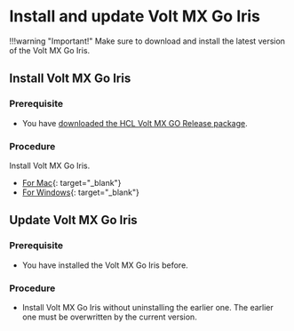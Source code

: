 # Install and update Volt MX Go Iris

!!!warning "Important!"
    Make sure to download and install the latest version of the Volt MX Go Iris.

## Install Volt MX Go Iris   
### Prerequisite

- You have [downloaded the HCL Volt MX GO Release package](portaldownload.md). 

### Procedure

Install Volt MX Go Iris.

- [For Mac](https://opensource.hcltechsw.com/volt-mx-docs/95/docs/documentation/Iris/iris_starter_install_mac/Content/Installing%20VoltMX%20Iris.html#installing){: target="_blank"}
- [For Windows](https://opensource.hcltechsw.com/volt-mx-docs/95/docs/documentation/Iris/iris_starter_install_win/Content/Installing%20VoltMX%20Iris.html#installing){: target="_blank"}

## Update Volt MX Go Iris

### Prerequisite

- You have installed the Volt MX Go Iris before.

### Procedure

- Install Volt MX Go Iris without uninstalling the earlier one. The earlier one must be overwritten by the current version. 

   